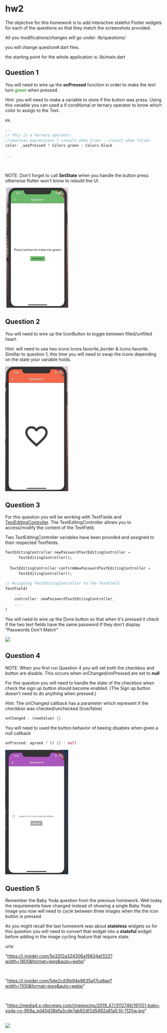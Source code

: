 # hw2

The objective for this homework is to add interactive stateful Flutter widgets for each of the questions so that they match the screenshots provided.

All you modifications/changes will go under:
lib/questions/

you will change question#.dart files.

the starting point for the whole application is: 
lib/main.dart

## Question 1

You will need to wire up the **onPressed** function in order to make the text turn <span style="color:green;">green</span> when pressed.

Hint: you will need to make a variable to store if the button was press. Using this variable you can used a if conditional or ternary operator to know which color to assign to the Text.

ex.
```dart 
...
// this is a ternary operator: 
//<boolean expression> ? <result when true> : <result when false>
color: _wasPressed ? Colors.green : Colors.black

...

```
<br/>

NOTE: Don't forget to call **SetState** when you handle the button press otherwise flutter won't know to rebuild the UI.

<img src="https://github.com/bry02g/hw2_stateful_widgets/blob/master/screenshots/question1.gif" width="40%">

## Question 2

You will need to wire up the IconButton to toggle between filled/unfilled heart.

Hint: will need to use two icons Icons.favorite_border & Icons.favorite. Simillar to question 1, this time you will need to swap the icons depending on the state your variable holds.


<img src="https://github.com/bry02g/hw2_stateful_widgets/blob/master/screenshots/question2.gif" width="40%">

## Question 3

For this question you will be working with TextFields and [TextEditingController](https://api.flutter.dev/flutter/widgets/TextEditingController-class.html). The TextEditingController allows you to access/modify the content of the TextField.

Two TextEditingController variables have been provided and assigned to their respected Textfields.

```dart
TextEditingController newPasswordTextEditingController =
      TextEditingController();

  TextEditingController confirmNewPasswordTextEditingController =
      TextEditingController();
```

```dart
// Assigning TextEditingController to the TextField
TextField(
    ...
    controller: newPasswordTextEditingController,
    ...
)
```

You will need to wire up the Done button so that when it's pressed it check 
if the two text fields have the same password if they don't display 
"Passwords Don't Match"

<img src="https://github.com/bry02g/hw2_stateful_widgets/blob/master/screenshots/question3.gif" width="40%">


## Question 4
NOTE: When you first run Question 4 you will set both the checkbox and button are disable. This occurs when onChanged/onPressed are set to **null**

For this question you will need to handle the state of the checkbox when check the sign up button should become enabled. 
(The Sign up button doesn't need to do anything when pressed.)

Hint: The onChanged callback has a parameter which represent if the checkbox was checked/unchecked (true/false)
```dart
onChanged : (newValue) {}
```

You will need to used the button behavior of beeing disables when given a null callback

```dart
onPressed: agreed ? () {} : null
```

<img src="https://github.com/bry02g/hw2_stateful_widgets/blob/master/screenshots/question4.gif" width="40%">

## Question 5 

Remember the Baby Yoda question from the previous homework.
Well today the requirements have changed instead of showing a single Baby Yoda image you now will need to cycle between three images when the the icon button is pressed.

As you might recall the last homework was about **stateless** widgets so for this question you will need to convert that widget into a **stateful** widget before adding in the image cycling feature that require state.

urls:

"https://i.insider.com/5e32f2a324306a19834af322?width=1800&format=jpeg&auto=webp"

 <br/>

"https://i.insider.com/5de2cd3fe94e8635a17ca8ae?width=1100&format=jpeg&auto=webp"

<br/>

"https://media4.s-nbcnews.com/j/newscms/2019_47/3112746/191121-baby-yoda-cs-959a_ed40d38efa3cde7ab92df2d5492a81a5.fit-1120w.jpg"

<br/>
<img src="https://github.com/bry02g/hw2_stateful_widgets/blob/master/screenshots/question5.gif" width="40%">










